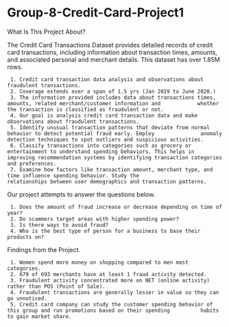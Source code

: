 # Group-8-Credit-Card-Project1
What Is This Project About?

The Credit Card Transactions Dataset provides detailed records of credit card transactions, including information about transaction times, amounts, and associated personal and merchant details. 
This dataset has over 1.85M rows.
     
     1. Credit card transaction data analysis and observations about fraudulent transactions. 
     2. Coverage extends over a span of 1.5 yrs (Jan 2019 to June 2020.)
     3. The information provided includes data about transactions times, amounts, related merchant/customer information and            whether the transaction is classified as fraudulent or not.
     4. Our goal is analysis credit card transaction data and make observations about fraudulent transactions.
     5. Identify unusual transaction patterns that deviate from normal behavior to detect potential fraud early. Employ               anomaly detection techniques to spot outliers and suspicious activities.
     6. Classify transactions into categories such as grocery or entertainment to understand spending behaviors. This helps in         improving recommendation systems by identifying transaction categories and preferences.
     7. Examine how factors like transaction amount, merchant type, and time influence spending behavior. Study the                    relationships between user demographics and transaction patterns.

Our project attempts to answer the questions below.

     1. Does the amount of fraud increase or decrease depending on time of year?
     2. Do scammers target areas with higher spending power?
     3. Is there ways to avoid fraud?
     4. Who is the best type of person for a business to base their products on?

Findings from the Project.

     1. Women spend more money on shopping compared to men most categories.
     2. 679 of 693 merchants have at least 1 fraud activity detected.
     3. Fraudulent activity concentrated more on NET (online activity) rather than POS (Point of Sale).
     4. Fraudulent transactions are generally lesser in value so they can go unnoticed.
     5. Credit card company can study the customer spending behavior of this group and run promotions based on their spending          habits to gain market share.

